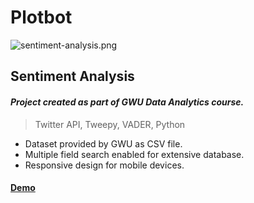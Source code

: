 # Plotbot

![sentiment-analysis.png](https://github.com/jmendiola84/Plotbot/sentiment-analysis.png)
## Sentiment Analysis 
#### *Project created as part of GWU Data Analytics course.*
> Twitter API, Tweepy, VADER, Python

* Dataset provided by GWU as CSV file.
* Multiple field search enabled for extensive database.
* Responsive design for mobile devices.

#### [Demo](https://jmendiola84.github.io/Skywatchers)

